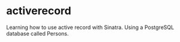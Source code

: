 # activerecord
Learning how to use active record with Sinatra. Using a PostgreSQL database called Persons.

